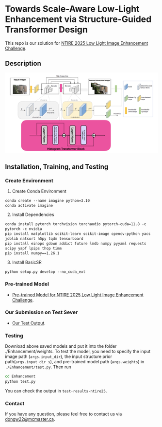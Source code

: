 # Towards Scale-Aware Low-Light Enhancement via Structure-Guided Transformer Design

This repo is our solution for [NTIRE 2025 Low Light Image Enhancement Challenge](https://codalab.lisn.upsaclay.fr/competitions/21636).

## Description

![net](https://github.com/minyan8/RainHistoNet/blob/main/figs/net.png)

## Installation, Training, and Testing

### Create Environment

1. Create Conda Environment
```
conda create --name imagine python=3.10
conda activate imagine
```

2. Install Dependencies
```
conda install pytorch torchvision torchaudio pytorch-cuda=11.8 -c pytorch -c nvidia
pip install matplotlib scikit-learn scikit-image opencv-python yacs joblib natsort h5py tqdm tensorboard
pip install einops gdown addict future lmdb numpy pyyaml requests scipy yapf lpips thop timm
pip install numpy==1.26.1
```

3. Install BasicSR
```
python setup.py develop --no_cuda_ext
```


### Pre-trained Model
- [Pre-trained Model for NTIRE 2025 Low Light Image Enhancement Challenge](https://mcmasteru365-my.sharepoint.com/:f:/g/personal/dongw22_mcmaster_ca/Em4rtdZsS3NKtE2K-pTXCXsBSrwmB_gPwXtd0eldBUn6Ig?e=pAZVvC).

### Our Submission on Test Sever
- [Our Test Output](https://mcmasteru365-my.sharepoint.com/:f:/g/personal/dongw22_mcmaster_ca/EpN54Q4bzO9DteK4tntg_eYB4X8XzlqI8A6HNXtAUEALSw?e=7zbUrM).

### Testing
Download above saved models and put it into the folder ./Enhancement/weights. To test the model, you need to specify the input image path (`args.input_dir`), the input structure prior path(`args.input_dir_s`), and pre-trained model path (`args.weights`) in `./Enhancement/test.py`. Then run
```bash
cd Enhancement
python test.py 
```
You can check the output in `test-results-ntire25`.


### Contact
If you have any question, please feel free to contact us via dongw22@mcmaster.ca.
